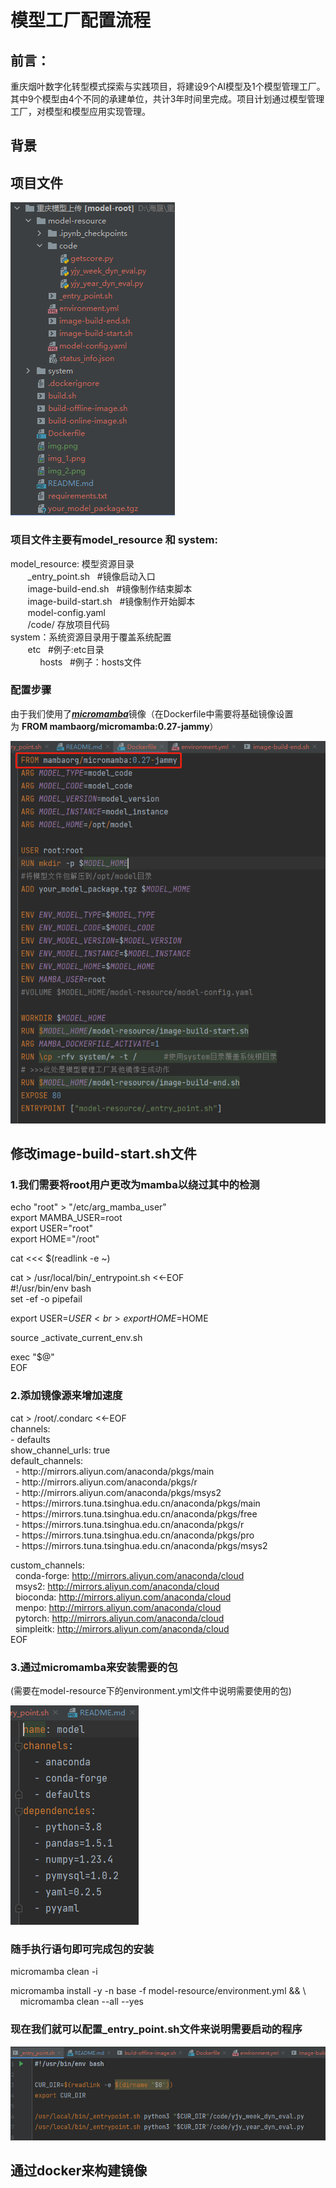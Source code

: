 <h1>模型工厂配置流程</h1>
<h2>前言：<br></h2>
重庆烟叶数字化转型模式探索与实践项目，将建设9个AI模型及1个模型管理工厂。
其中9个模型由4个不同的承建单位，共计3年时间里完成。项目计划通过模型管理工厂，对模型和模型应用实现管理。

<h2>背景</h2>

<h2>项目文件</h2>

![img_3.png](img_3.png)


<h3>项目文件主要有model_resource 和 system:<br></h3>
model_resource: 模型资源目录<br>
&nbsp;&nbsp;&nbsp;&nbsp;&nbsp;&nbsp; _entry_point.sh &nbsp;&nbsp;#镜像启动入口
<br>
&nbsp;&nbsp;&nbsp;&nbsp;&nbsp;&nbsp; image-build-end.sh &nbsp;&nbsp;#镜像制作结束脚本
<br>
&nbsp;&nbsp;&nbsp;&nbsp;&nbsp;&nbsp; image-build-start.sh &nbsp;&nbsp;#镜像制作开始脚本
<br>
&nbsp;&nbsp;&nbsp;&nbsp;&nbsp;&nbsp; model-config.yaml<br>
&nbsp;&nbsp;&nbsp;&nbsp;&nbsp;&nbsp; /code/  存放项目代码
<br>
system：系统资源目录用于覆盖系统配置<br>
&nbsp;&nbsp;&nbsp;&nbsp;&nbsp;&nbsp; etc &nbsp; #例子:etc目录<br>
&nbsp;&nbsp;&nbsp;&nbsp;&nbsp;&nbsp;&nbsp;&nbsp;&nbsp;&nbsp;&nbsp;&nbsp;hosts  &nbsp;&nbsp;#例子：hosts文件


<h3>配置步骤</h3>
由于我们使用了<a href = "https://mamba.readthedocs.io/en/latest/user_guide/micromamba.html"><b><i>micromamba</b></i></a>镜像（在Dockerfile中需要将基础镜像设置为&nbsp;<b>FROM mambaorg/micromamba:0.27-jammy</b>）

![img.png](img.png)

<h2>修改<b>image-build-start.sh</b>文件</h2>
<h3>1.我们需要将root用户更改为mamba以绕过其中的检测</h4>
<p>
echo "root" > "/etc/arg_mamba_user"<br>
export MAMBA_USER=root<br>
export USER="root"<br>
export HOME="/root"<br>

cat <<< $(readlink -e ~)<br>

cat > /usr/local/bin/_entrypoint.sh <<-EOF
<br>#!/usr/bin/env bash<br>
set -ef -o pipefail<br>

export USER=$USER<br>
export HOME=$HOME<br>

source _activate_current_env.sh<br>

exec "\$@"<br>
EOF<br>

</p>


<h3>2.添加镜像源来增加速度</h3>
<p>
cat > /root/.condarc <<-EOF<br>
channels:<br>
  - defaults<br>
show_channel_urls: true<br>
default_channels:<br>
&nbsp;&nbsp;- http://mirrors.aliyun.com/anaconda/pkgs/main<br>
&nbsp;&nbsp;- http://mirrors.aliyun.com/anaconda/pkgs/r<br>
&nbsp;&nbsp;- http://mirrors.aliyun.com/anaconda/pkgs/msys2<br>
&nbsp;&nbsp;- https://mirrors.tuna.tsinghua.edu.cn/anaconda/pkgs/main<br>
&nbsp;&nbsp;- https://mirrors.tuna.tsinghua.edu.cn/anaconda/pkgs/free<br>
&nbsp;&nbsp;- https://mirrors.tuna.tsinghua.edu.cn/anaconda/pkgs/r<br>
&nbsp;&nbsp;- https://mirrors.tuna.tsinghua.edu.cn/anaconda/pkgs/pro<br>
&nbsp;&nbsp;- https://mirrors.tuna.tsinghua.edu.cn/anaconda/pkgs/msys2<br>

custom_channels:<br>
&nbsp;&nbsp;conda-forge: http://mirrors.aliyun.com/anaconda/cloud <br>
&nbsp;&nbsp;msys2: http://mirrors.aliyun.com/anaconda/cloud <br>
&nbsp;&nbsp;bioconda: http://mirrors.aliyun.com/anaconda/cloud <br>
&nbsp;&nbsp;menpo: http://mirrors.aliyun.com/anaconda/cloud <br>
&nbsp;&nbsp;pytorch: http://mirrors.aliyun.com/anaconda/cloud <br>
&nbsp;&nbsp;simpleitk: http://mirrors.aliyun.com/anaconda/cloud <br>
EOF<br>


<h3>3.通过micromamba来安装需要的包</h3>(需要在model-resource下的environment.yml文件中说明需要使用的包)<br>

![img_5.png](img_5.png)

<h3>随手执行语句即可完成包的安装<br></h3>
micromamba clean -i<br>

micromamba install -y -n base -f model-resource/environment.yml && \ <br>
&nbsp;&nbsp;&nbsp;&nbsp;micromamba clean --all --yes<br>
</p>

<h3>现在我们就可以配置_entry_point.sh文件来说明需要启动的程序</h3>

![img_6.png](img_6.png)



<h2>通过docker来构建镜像</h2>